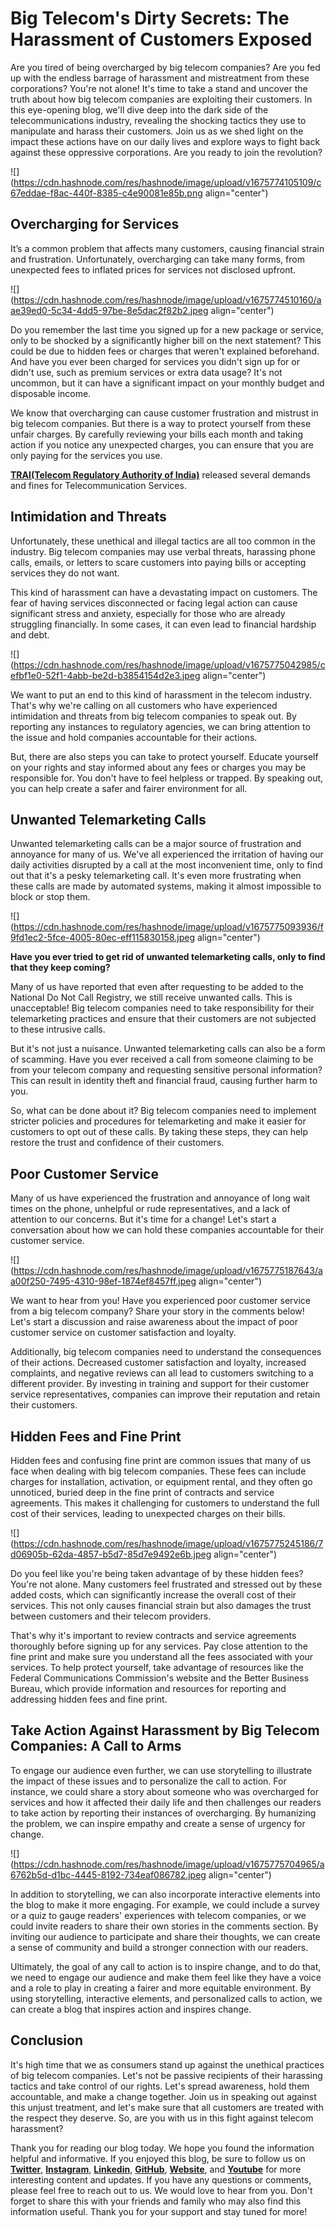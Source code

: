 # Big Telecom's Dirty Secrets: The Harassment of Customers Exposed

Are you tired of being overcharged by big telecom companies? Are you fed up with the endless barrage of harassment and mistreatment from these corporations? You're not alone! It's time to take a stand and uncover the truth about how big telecom companies are exploiting their customers. In this eye-opening blog, we'll dive deep into the dark side of the telecommunications industry, revealing the shocking tactics they use to manipulate and harass their customers. Join us as we shed light on the impact these actions have on our daily lives and explore ways to fight back against these oppressive corporations. Are you ready to join the revolution?

![](https://cdn.hashnode.com/res/hashnode/image/upload/v1675774105109/c67eddae-f8ac-440f-8385-c4e90081e85b.png align="center")

## **Overcharging for Services**

It’s a common problem that affects many customers, causing financial strain and frustration. Unfortunately, overcharging can take many forms, from unexpected fees to inflated prices for services not disclosed upfront.

![](https://cdn.hashnode.com/res/hashnode/image/upload/v1675774510160/aae39ed0-5c34-4dd5-97be-8e5dac2f82b2.jpeg align="center")

Do you remember the last time you signed up for a new package or service, only to be shocked by a significantly higher bill on the next statement? This could be due to hidden fees or charges that weren't explained beforehand. And have you ever been charged for services you didn't sign up for or didn't use, such as premium services or extra data usage? It's not uncommon, but it can have a significant impact on your monthly budget and disposable income.

We know that overcharging can cause customer frustration and mistrust in big telecom companies. But there is a way to protect yourself from these unfair charges. By carefully reviewing your bills each month and taking action if you notice any unexpected charges, you can ensure that you are only paying for the services you use.

[**TRAI(Telecom Regulatory Authority of India)**](https://www.trai.gov.in/whats-new) released several demands and fines for Telecommunication Services.

## **Intimidation and Threats**

Unfortunately, these unethical and illegal tactics are all too common in the industry. Big telecom companies may use verbal threats, harassing phone calls, emails, or letters to scare customers into paying bills or accepting services they do not want.

This kind of harassment can have a devastating impact on customers. The fear of having services disconnected or facing legal action can cause significant stress and anxiety, especially for those who are already struggling financially. In some cases, it can even lead to financial hardship and debt.

![](https://cdn.hashnode.com/res/hashnode/image/upload/v1675775042985/cefbf1e0-52f1-4abb-be2d-b3854154d2e3.jpeg align="center")

We want to put an end to this kind of harassment in the telecom industry. That's why we're calling on all customers who have experienced intimidation and threats from big telecom companies to speak out. By reporting any instances to regulatory agencies, we can bring attention to the issue and hold companies accountable for their actions.

But, there are also steps you can take to protect yourself. Educate yourself on your rights and stay informed about any fees or charges you may be responsible for. You don't have to feel helpless or trapped. By speaking out, you can help create a safer and fairer environment for all.

## **Unwanted Telemarketing Calls**

Unwanted telemarketing calls can be a major source of frustration and annoyance for many of us. We've all experienced the irritation of having our daily activities disrupted by a call at the most inconvenient time, only to find out that it's a pesky telemarketing call. It's even more frustrating when these calls are made by automated systems, making it almost impossible to block or stop them.

![](https://cdn.hashnode.com/res/hashnode/image/upload/v1675775093936/f9fd1ec2-5fce-4005-80ec-eff115830158.jpeg align="center")

**Have you ever tried to get rid of unwanted telemarketing calls, only to find that they keep coming?**

Many of us have reported that even after requesting to be added to the National Do Not Call Registry, we still receive unwanted calls. This is unacceptable! Big telecom companies need to take responsibility for their telemarketing practices and ensure that their customers are not subjected to these intrusive calls.

But it's not just a nuisance. Unwanted telemarketing calls can also be a form of scamming. Have you ever received a call from someone claiming to be from your telecom company and requesting sensitive personal information? This can result in identity theft and financial fraud, causing further harm to you.

So, what can be done about it? Big telecom companies need to implement stricter policies and procedures for telemarketing and make it easier for customers to opt out of these calls. By taking these steps, they can help restore the trust and confidence of their customers.

## **Poor Customer Service**

Many of us have experienced the frustration and annoyance of long wait times on the phone, unhelpful or rude representatives, and a lack of attention to our concerns. But it's time for a change! Let's start a conversation about how we can hold these companies accountable for their customer service.

![](https://cdn.hashnode.com/res/hashnode/image/upload/v1675775187643/aa00f250-7495-4310-98ef-1874ef8457ff.jpeg align="center")

We want to hear from you! Have you experienced poor customer service from a big telecom company? Share your story in the comments below! Let's start a discussion and raise awareness about the impact of poor customer service on customer satisfaction and loyalty.

Additionally, big telecom companies need to understand the consequences of their actions. Decreased customer satisfaction and loyalty, increased complaints, and negative reviews can all lead to customers switching to a different provider. By investing in training and support for their customer service representatives, companies can improve their reputation and retain their customers.

## **Hidden Fees and Fine Print**

Hidden fees and confusing fine print are common issues that many of us face when dealing with big telecom companies. These fees can include charges for installation, activation, or equipment rental, and they often go unnoticed, buried deep in the fine print of contracts and service agreements. This makes it challenging for customers to understand the full cost of their services, leading to unexpected charges on their bills.

![](https://cdn.hashnode.com/res/hashnode/image/upload/v1675775245186/7d06905b-62da-4857-b5d7-85d7e9492e6b.jpeg align="center")

Do you feel like you're being taken advantage of by these hidden fees? You're not alone. Many customers feel frustrated and stressed out by these added costs, which can significantly increase the overall cost of their services. This not only causes financial strain but also damages the trust between customers and their telecom providers.

That's why it's important to review contracts and service agreements thoroughly before signing up for any services. Pay close attention to the fine print and make sure you understand all the fees associated with your services. To help protect yourself, take advantage of resources like the Federal Communications Commission's website and the Better Business Bureau, which provide information and resources for reporting and addressing hidden fees and fine print.

## **Take Action Against Harassment by Big Telecom Companies: A Call to Arms**

To engage our audience even further, we can use storytelling to illustrate the impact of these issues and to personalize the call to action. For instance, we could share a story about someone who was overcharged for services and how it affected their daily life and then challenges our readers to take action by reporting their instances of overcharging. By humanizing the problem, we can inspire empathy and create a sense of urgency for change.

![](https://cdn.hashnode.com/res/hashnode/image/upload/v1675775704965/a6762b5d-d1bc-4445-8192-734eaf086782.jpeg align="center")

In addition to storytelling, we can also incorporate interactive elements into the blog to make it more engaging. For example, we could include a survey or a quiz to gauge readers' experiences with telecom companies, or we could invite readers to share their own stories in the comments section. By inviting our audience to participate and share their thoughts, we can create a sense of community and build a stronger connection with our readers.

Ultimately, the goal of any call to action is to inspire change, and to do that, we need to engage our audience and make them feel like they have a voice and a role to play in creating a fairer and more equitable environment. By using storytelling, interactive elements, and personalized calls to action, we can create a blog that inspires action and inspires change.

## **Conclusion**

It's high time that we as consumers stand up against the unethical practices of big telecom companies. Let's not be passive recipients of their harassing tactics and take control of our rights. Let's spread awareness, hold them accountable, and make a change together. Join us in speaking out against this unjust treatment, and let's make sure that all customers are treated with the respect they deserve. So, are you with us in this fight against telecom harassment?

Thank you for reading our blog today. We hope you found the information helpful and informative. If you enjoyed this blog, be sure to follow us on [**Twitter**](https://twitter.com/areyysharma), [**Instagram**](https://www.instagram.com/official_cyber_hub/), [**Linkedin**](https://www.linkedin.com/in/technical-human/), [**GitHub**](https://github.com/pushkarsharma23), [**Website**](https://officialcyberhub.wixsite.com/cyberhub), and [**Youtube**](https://www.youtube.com/@OfficialCyberHub) for more interesting content and updates. If you have any questions or comments, please feel free to reach out to us. We would love to hear from you. Don't forget to share this with your friends and family who may also find this information useful. Thank you for your support and stay tuned for more!
